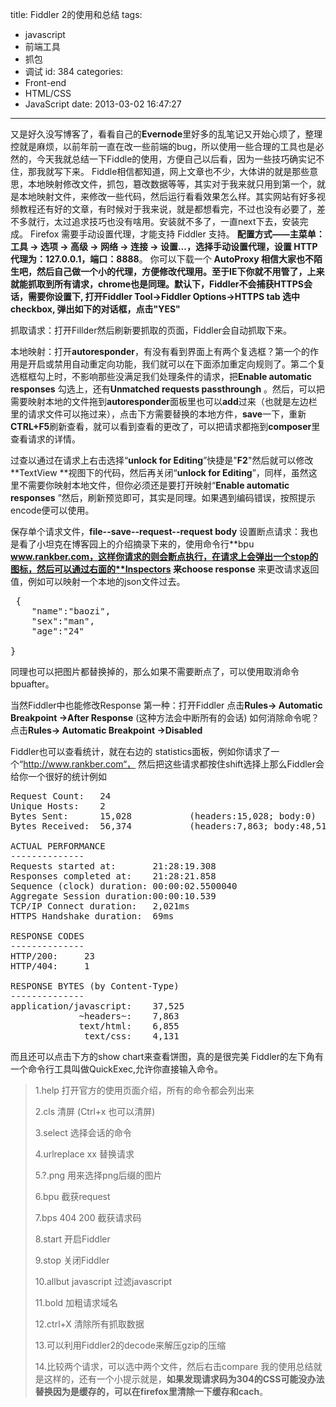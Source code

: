 title: Fiddler 2的使用和总结
tags:
  - javascript
  - 前端工具
  - 抓包
  - 调试
id: 384
categories:
  - Front-end
  - HTML/CSS
  - JavaScript
date: 2013-03-02 16:47:27
---

又是好久没写博客了，看看自己的**Evernode**里好多的乱笔记又开始心烦了，整理控就是麻烦，以前年前一直在改一些前端的bug，所以使用一些合理的工具也是必然的，今天我就总结一下Fiddle的使用，方便自己以后看，因为一些技巧确实记不住，那我就写下来。
Fiddle相信都知道，网上文章也不少，大体讲的就是那些意思，本地映射修改文件，抓包，簒改数据等等，其实对于我来就只用到第一个，就是本地映射文件，来修改一些代码，然后运行看看效果怎么样。其实网站有好多视频教程还有好的文章，有时候对于我来说，就是都想看完，不过也没有必要了，差不多就行，太过追求技巧也没有啥用。安装就不多了，一直next下去，安装完成。
Firefox 需要手动设置代理，才能支持 Fiddler 支持。
**配置方式——主菜单：工具 -&gt; 选项 -&gt; 高级 -&gt; 网络 -&gt; 连接 -&gt; 设置...，选择手动设置代理，设置 HTTP 代理为：127.0.0.1，端口：8888**。
你可以下载一个 **AutoProxy **相信大家也不陌生吧，然后自己做一个小的代理，方便修改代理用。至于IE下你就不用管了，上来就能抓取到所有请求，chrome也是同理。默认下，Fiddler不会捕获HTTPS会话，需要你设置下, 打开**Fiddler Tool-&gt;Fiddler Options-&gt;HTTPS tab 选中checkbox, 弹出如下的对话框，点击"YES"**
<!--more-->
抓取请求：打开Fillder然后刷新要抓取的页面，Fiddler会自动抓取下来。

本地映射：打开**autoresponder**，有没有看到界面上有两个复选框？第一个的作用是开启或禁用自动重定向功能，我们就可以在下面添加重定向规则了。第二个复选框框勾上时，不影响那些没满足我们处理条件的请求，把**Enable automatic responses** 勾选上，还有**Unmatched requests passthroungh** 。然后，可以把需要映射本地的文件拖到**autoresponder**面板里也可以**add**过来（也就是左边栏里的请求文件可以拖过来），点击下方需要替换的本地方件，**save**一下，重新**CTRL+F5**刷新查看，就可以看到查看的更改了，可以把请求都拖到**composer**里查看请求的详情。

过查以通过在请求上右击选择“**unlock for Editing**”快捷是"**F2**"然后就可以修改**TextView **视图下的代码，然后再关闭“**unlock for Editing**”，同样，虽然这里不需要你映射本地文件，但你必须还是要打开映射“**Enable automatic responses** ”然后，刷新预览即可，其实是同理。如果遇到编码错误，按照提示encode便可以使用。

保存单个请求文件，**file--save--request--request body**
设置断点请求：我也是看了小坦克在博客园上的介绍摘录下来的，使用命令行**bpu **www.rankber.com，这样你请求的则会断点执行，在请求上会弹出一个stop的图标，然后可以通过右面的**Inspectors **来**choose response** 来更改请求返回值，例如可以映射一个本地的json文件过去。
<pre class="brush:[javascript]"> {
    "name":"baozi",
    "sex":"man",
    "age":"24" 

}</pre>
同理也可以把图片都替换掉的，那么如果不需要断点了，可以使用取消命令 bpuafter。

当然Fiddler中也能修改Response
第一种：打开Fiddler 点击**Rules-&gt; Automatic Breakpoint -&gt;After Response** (这种方法会中断所有的会话)
如何消除命令呢？ 点击**Rules-&gt; Automatic Breakpoint -&gt;Disabled**

Fiddler也可以查看统计，就在右边的 statistics面板，例如你请求了一个“http://www.rankber.com“，
然后把这些请求都按住shift选择上那么Fiddler会给你一个很好的统计例如
<pre class="brush:[php]">Request Count:   24
Unique Hosts:    2
Bytes Sent:      15,028           (headers:15,028; body:0)
Bytes Received:  56,374           (headers:7,863; body:48,511)

ACTUAL PERFORMANCE
--------------
Requests started at:       21:28:19.308
Responses completed at:    21:28:21.858
Sequence (clock) duration: 00:00:02.5500040
Aggregate Session duration:00:00:10.539
TCP/IP Connect duration:   2,021ms
HTTPS Handshake duration:  69ms

RESPONSE CODES
--------------
HTTP/200:     23
HTTP/404:     1

RESPONSE BYTES (by Content-Type)
--------------
application/javascript:    37,525
             ~headers~:    7,863
             text/html:    6,855
              text/css:    4,131</pre>
而且还可以点击下方的show chart来查看饼图，真的是很完美
Fiddler的左下角有一个命令行工具叫做QuickExec,允许你直接输入命令。
> 1.help 打开官方的使用页面介绍，所有的命令都会列出来> 
> 2.cls 清屏 (Ctrl+x 也可以清屏)> 
> 3.select 选择会话的命令> 
> 4.urlreplace xx 替换请求> 
> 5.?.png 用来选择png后缀的图片> 
> 6.bpu 截获request> 
> 7.bps 404 200 截获请求码> 
> 8.start 开启Fiddler> 
> 9.stop 关闭Fiddler> 
> 10.allbut javascript 过滤javascript> 
> 11.bold 加粗请求域名> 
> 12.ctrl+X 清除所有抓取数据> 
> 13.可以利用Fiddler2的decode来解压gzip的压缩> 
> 14.比较两个请求，可以选中两个文件，然后右击compare
我的使用总结就是这样的，还有一个小提示就是，**如果发现请求码为304的CSS可能没办法替换因为是缓存的，可以在firefox里清除一下缓存和cach**。